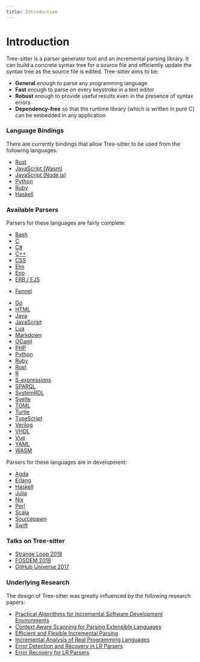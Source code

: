 ```yaml
---
title: Introduction
---
```


# Introduction

Tree-sitter is a parser generator tool and an incremental parsing library. It can build a concrete syntax tree for a source file and efficiently update the syntax tree as the source file is edited. Tree-sitter aims to be:

* **General** enough to parse any programming language
* **Fast** enough to parse on every keystroke in a text editor
* **Robust** enough to provide useful results even in the presence of syntax errors
* **Dependency-free** so that the runtime library (which is written in pure C) can be embedded in any application

### Language Bindings

There are currently bindings that allow Tree-sitter to be used from the following languages:

* [Rust](https://github.com/tree-sitter/tree-sitter/tree/master/lib/binding_rust)
* [JavaScript (Wasm)](https://github.com/tree-sitter/tree-sitter/tree/master/lib/binding_web)
* [JavaScript (Node.js)](https://github.com/tree-sitter/node-tree-sitter)
* [Python](https://github.com/tree-sitter/py-tree-sitter)
* [Ruby](https://github.com/tree-sitter/ruby-tree-sitter)
* [Haskell](https://github.com/tree-sitter/haskell-tree-sitter)

### Available Parsers

Parsers for these languages are fairly complete:

* [Bash](https://github.com/tree-sitter/tree-sitter-bash)
* [C](https://github.com/tree-sitter/tree-sitter-c)
* [C#](https://github.com/tree-sitter/tree-sitter-c-sharp)
* [C++](https://github.com/tree-sitter/tree-sitter-cpp)
* [CSS](https://github.com/tree-sitter/tree-sitter-css)
* [Elm](https://github.com/elm-tooling/tree-sitter-elm)
* [Eno](https://github.com/eno-lang/tree-sitter-eno)
* [ERB / EJS](https://github.com/tree-sitter/tree-sitter-embedded-template)
- [Fennel](https://github.com/travonted/tree-sitter-fennel)
* [Go](https://github.com/tree-sitter/tree-sitter-go)
* [HTML](https://github.com/tree-sitter/tree-sitter-html)
* [Java](https://github.com/tree-sitter/tree-sitter-java)
* [JavaScript](https://github.com/tree-sitter/tree-sitter-javascript)
* [Lua](https://github.com/Azganoth/tree-sitter-lua)
* [Markdown](https://github.com/ikatyang/tree-sitter-markdown)
* [OCaml](https://github.com/tree-sitter/tree-sitter-ocaml)
* [PHP](https://github.com/tree-sitter/tree-sitter-php)
* [Python](https://github.com/tree-sitter/tree-sitter-python)
* [Ruby](https://github.com/tree-sitter/tree-sitter-ruby)
* [Rust](https://github.com/tree-sitter/tree-sitter-rust)
* [R](https://github.com/r-lib/tree-sitter-r)
* [S-expressions](https://github.com/AbstractMachinesLab/tree-sitter-sexp)
* [SPARQL](https://github.com/BonaBeavis/tree-sitter-sparql)
* [SystemRDL](https://github.com/SystemRDL/tree-sitter-systemrdl)
* [Svelte](https://github.com/Himujjal/tree-sitter-svelte)
* [TOML](https://github.com/ikatyang/tree-sitter-toml)
* [Turtle](https://github.com/BonaBeavis/tree-sitter-turtle)
* [TypeScript](https://github.com/tree-sitter/tree-sitter-typescript)
* [Verilog](https://github.com/tree-sitter/tree-sitter-verilog)
* [VHDL](https://github.com/alemuller/tree-sitter-vhdl)
* [Vue](https://github.com/ikatyang/tree-sitter-vue)
* [YAML](https://github.com/ikatyang/tree-sitter-yaml)
* [WASM](https://github.com/wasm-lsp/tree-sitter-wasm)

Parsers for these languages are in development:

* [Agda](https://github.com/tree-sitter/tree-sitter-agda)
* [Erlang](https://github.com/AbstractMachinesLab/tree-sitter-erlang/)
* [Haskell](https://github.com/tree-sitter/tree-sitter-haskell)
* [Julia](https://github.com/tree-sitter/tree-sitter-julia)
* [Nix](https://github.com/cstrahan/tree-sitter-nix)
* [Perl](https://github.com/ganezdragon/tree-sitter-perl)
* [Scala](https://github.com/tree-sitter/tree-sitter-scala)
* [Sourcepawn](https://github.com/nilshelmig/tree-sitter-sourcepawn)
* [Swift](https://github.com/tree-sitter/tree-sitter-swift)


### Talks on Tree-sitter

* [Strange Loop 2018](https://www.thestrangeloop.com/2018/tree-sitter---a-new-parsing-system-for-programming-tools.html)
* [FOSDEM 2018](https://www.youtube.com/watch?v=0CGzC_iss-8)
* [GitHub Universe 2017](https://www.youtube.com/watch?v=a1rC79DHpmY)

### Underlying Research

The design of Tree-sitter was greatly influenced by the following research papers:

- [Practical Algorithms for Incremental Software Development Environments](https://www2.eecs.berkeley.edu/Pubs/TechRpts/1997/CSD-97-946.pdf)
- [Context Aware Scanning for Parsing Extensible Languages](http://www.umsec.umn.edu/publications/Context-Aware-Scanning-Parsing-Extensible)
- [Efficient and Flexible Incremental Parsing](http://ftp.cs.berkeley.edu/sggs/toplas-parsing.ps)
- [Incremental Analysis of Real Programming Languages](https://pdfs.semanticscholar.org/ca69/018c29cc415820ed207d7e1d391e2da1656f.pdf)
- [Error Detection and Recovery in LR Parsers](http://what-when-how.com/compiler-writing/bottom-up-parsing-compiler-writing-part-13)
- [Error Recovery for LR Parsers](http://www.dtic.mil/dtic/tr/fulltext/u2/a043470.pdf)
